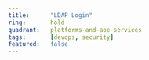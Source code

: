 ```yaml
---
title:      "LDAP Login"
ring:       hold
quadrant:   platforms-and-aoe-services
tags:       [devops, security]
featured:   false
---
```

